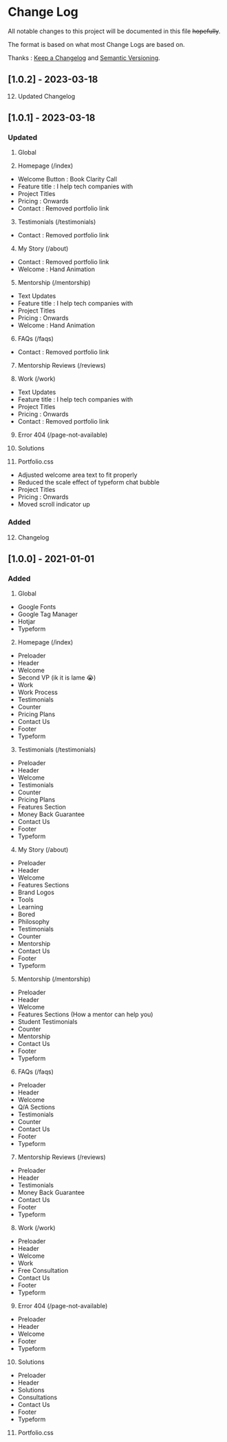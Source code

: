 # Change Log

All notable changes to this project will be documented in this file ~~hopefully~~.

The format is based on what most Change Logs are based on.

Thanks : [Keep a Changelog](http://keepachangelog.com/) and [Semantic Versioning](http://semver.org/).

## [1.0.2] - 2023-03-18

12. Updated Changelog

## [1.0.1] - 2023-03-18

### Updated

1. Global

2. Homepage (/index)

- Welcome Button : Book Clarity Call
- Feature title : I help tech companies with
- Project Titles
- Pricing : Onwards
- Contact : Removed portfolio link

3. Testimonials (/testimonials)

- Contact : Removed portfolio link

4. My Story (/about)

- Contact : Removed portfolio link
- Welcome : Hand Animation

5. Mentorship (/mentorship)

- Text Updates
- Feature title : I help tech companies with
- Project Titles
- Pricing : Onwards
- Welcome : Hand Animation

6. FAQs (/faqs)

- Contact : Removed portfolio link

7. Mentorship Reviews (/reviews)

8. Work (/work)

- Text Updates
- Feature title : I help tech companies with
- Project Titles
- Pricing : Onwards
- Contact : Removed portfolio link

9. Error 404 (/page-not-available)

10. Solutions

11. Portfolio.css

- Adjusted welcome area text to fit properly
- Reduced the scale effect of typeform chat bubble
- Project Titles
- Pricing : Onwards
- Moved scroll indicator up

### Added

12. Changelog

## [1.0.0] - 2021-01-01

### Added

1. Global

- Google Fonts
- Google Tag Manager
- Hotjar
- Typeform

2. Homepage (/index)

- Preloader
- Header
- Welcome
- Second VP (ik it is lame 😭)
- Work
- Work Process
- Testimonials
- Counter
- Pricing Plans
- Contact Us
- Footer
- Typeform

3. Testimonials (/testimonials)

- Preloader
- Header
- Welcome
- Testimonials
- Counter
- Pricing Plans
- Features Section
- Money Back Guarantee
- Contact Us
- Footer
- Typeform

4. My Story (/about)

- Preloader
- Header
- Welcome
- Features Sections
- Brand Logos
- Tools
- Learning
- Bored
- Philosophy
- Testimonials
- Counter
- Mentorship
- Contact Us
- Footer
- Typeform

5. Mentorship (/mentorship)

- Preloader
- Header
- Welcome
- Features Sections (How a mentor can help you)
- Student Testimonials
- Counter
- Mentorship
- Contact Us
- Footer
- Typeform

6. FAQs (/faqs)

- Preloader
- Header
- Welcome
- Q/A Sections
- Testimonials
- Counter
- Contact Us
- Footer
- Typeform

7. Mentorship Reviews (/reviews)

- Preloader
- Header
- Testimonials
- Money Back Guarantee
- Contact Us
- Footer
- Typeform

8. Work (/work)

- Preloader
- Header
- Welcome
- Work
- Free Consultation
- Contact Us
- Footer
- Typeform

9. Error 404 (/page-not-available)

- Preloader
- Header
- Welcome
- Footer
- Typeform

10. Solutions

- Preloader
- Header
- Solutions
- Consultations
- Contact Us
- Footer
- Typeform

11. Portfolio.css
